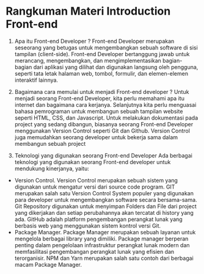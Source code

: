 # Rangkuman Materi Introduction Front-end

1. Apa itu Front-end Developer ?
Front-end Developer merupakan seseorang yang betugas untuk mengembangkan sebuah software di sisi tampilan (client-side). Front-end Developer bertanggung jawab untuk merancang, mengembangkan, dan mengimplementasikan bagian-bagian dari aplikasi yang dilihat dan digunakan langsung oleh pengguna, seperti tata letak halaman web, tombol, formulir, dan elemen-elemen interaktif lainnya.

2. Bagaimana cara memulai untuk menjadi Front-end developer ?
Untuk menjadi seorang Front-end Developer, kita perlu memahami apa itu internet dan bagaimana cara kerjanya. Selanjutnya kita perlu menguasai bahasa pemrograman untuk membangun sebuah tampilan website seperti HTML, CSS, dan Javascript. Untuk melakukan dokumentasi pada project yang sedang dibangun, biasanya seorang Front-end Developer menggunakan Version Control seperti Git dan Github. Version Control juga memudahkan seorang developer untuk bekerja sama dalam membangun sebuah project

3. Teknologi yang digunakan seorang Front-end Developer
Ada berbagai teknologi yang digunakan seorang Front-end developer untuk mendukung kinerjanya, yaitu:

- Version Control. 
Version Control merupakan sebuah sistem yang digunakan untuk mengatur versi dari source code program. GIT merupakan salah satu Version Control System populer yang digunakan para developer untuk mengembangkan software secara bersama-sama. Git Repository digunakan untuk menyimpan Folders dan File dari project yang dikerjakan dan setiap perubahannya akan tercatat di history yang ada. GitHub adalah platform pengembangan perangkat lunak yang berbasis web yang menggunakan sistem kontrol versi Git.
- Package Manager. 
Package Manager merupakan sebuah layanan untuk mengelola berbagai library yang dimiliki. Package manager berperan penting dalam pengelolaan infrastruktur perangkat lunak modern dan memfasilitasi pengembangan perangkat lunak yang efisien dan terorganisir. NPM dan Yarn merupakan salah satu contoh dari berbagai macam Package Manager.


